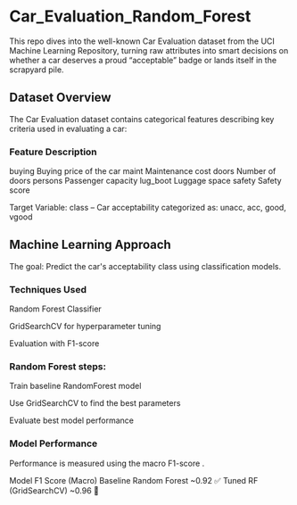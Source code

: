 # Car_Evaluation_Random_Forest
This repo dives into the well-known Car Evaluation dataset from the UCI Machine Learning Repository, turning raw attributes into smart decisions on whether a car deserves a proud “acceptable” badge or lands itself in the scrapyard pile.

## Dataset Overview

The Car Evaluation dataset contains categorical features describing key criteria used in evaluating a car:

### Feature	Description
buying	Buying price of the car
maint	Maintenance cost
doors	Number of doors
persons	Passenger capacity
lug_boot	Luggage space
safety	Safety score

Target Variable:
class – Car acceptability categorized as: unacc, acc, good, vgood

## Machine Learning Approach

The goal: Predict the car's acceptability class using classification models.

### Techniques Used

Random Forest Classifier

GridSearchCV for hyperparameter tuning

Evaluation with F1-score

### Random Forest steps:

Train baseline RandomForest model

Use GridSearchCV to find the best parameters

Evaluate best model performance

### Model Performance

Performance is measured using the macro F1-score .

Model	F1 Score (Macro)
Baseline Random Forest	~0.92 ✅
Tuned RF (GridSearchCV)	~0.96 🚀
